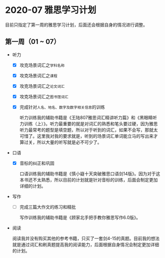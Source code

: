 # 2020-07 雅思学习计划

目前只指定了第一周的雅思学习计划，后面还会根据自身的情况进行调整。

## 第一周（01 ~ 07）

* 听力
  
  - [x] 攻克场景词汇之`学科名称`
  - [x] 攻克场景词汇之`课程`
  - [x] 攻克场景词汇之`论文词汇`
  - [x] 攻克场景词汇之`图书馆词汇`
  - [x] 完成针对`人名、地名、数字及数字相关信息`的训练

    听力训练我的辅助书籍是《王陆807雅思词汇精讲听力篇》和《黑眼睛听力训练（上）》。听力最重要的就是对词汇的熟悉和笔头要过硬，因为雅思听力最常考的题型是填空题，所以对于听到的词汇，如果不会写，那就太可惜了。这里我对我的要求就是，听到的场景词汇单词能立马的写出来才算过关，所以大量的听写就是必不可少了。


* 口语

  - [x] 音标的纠正和巩固

    口语训练我的辅助书籍是《慎小嶷十天突破雅思口语剑14版》。因为对于这本书还不太熟悉，所以目前的计划就是针对音标的训练，后面会制定更加详细的计划。


* 写作

  - [ ] 完成三篇大作文的练习和精批

    写作训练我的辅助书籍是《顾家北手把手教你雅思写作6.0版》。

* 阅读

    阅读我并没有购买其他的参考书籍，只买了一套剑4-15的真题。目前我的想法就是通过词汇和刷真题提高我的阅读能力，后面根据自身情况会制定更加详细的计划。